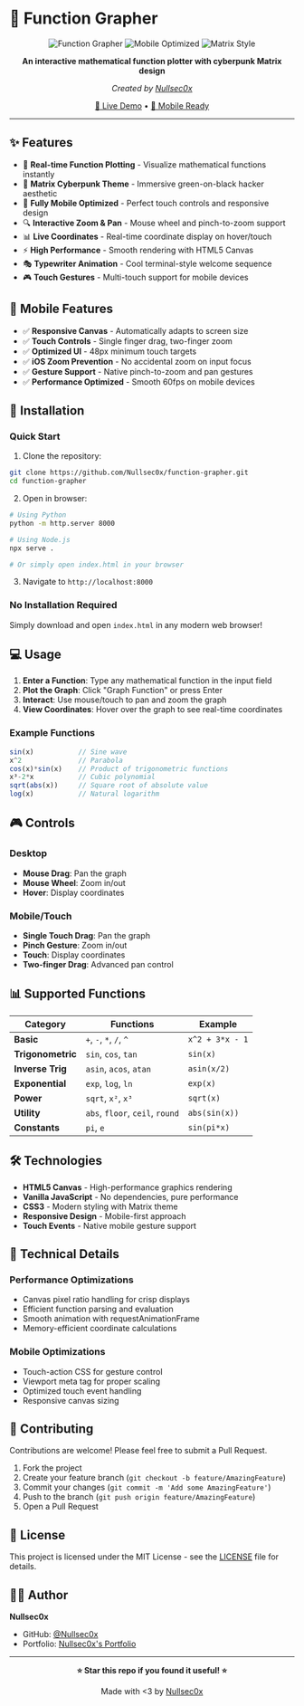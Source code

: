 # 🔢 Function Grapher

<div align="center">

![Function Grapher](https://img.shields.io/badge/Function-Grapher-00ff00?style=for-the-badge&logo=data:image/svg+xml;base64,PHN2ZyB3aWR0aD0iMjQiIGhlaWdodD0iMjQiIHZpZXdCb3g9IjAgMCAyNCAyNCIgZmlsbD0ibm9uZSIgeG1sbnM9Imh0dHA6Ly93d3cudzMub3JnLzIwMDAvc3ZnIj4KPHBhdGggZD0iTTMgM1YyMUgyMSIgc3Ryb2tlPSIjMDBmZjAwIiBzdHJva2Utd2lkdGg9IjIiIHN0cm9rZS1saW5lY2FwPSJyb3VuZCIgc3Ryb2tlLWxpbmVqb2luPSJyb3VuZCIvPgo8cGF0aCBkPSJNNyAxN0wxMiAxMkwxNiAxNkwyMSAxMSIgc3Ryb2tlPSIjMDBmZjAwIiBzdHJva2Utd2lkdGg9IjIiIHN0cm9rZS1saW5lY2FwPSJyb3VuZCIgc3Ryb2tlLWxpbmVqb2luPSJyb3VuZCIvPgo8L3N2Zz4K)
![Mobile Optimized](https://img.shields.io/badge/Mobile-Optimized-00ff00?style=for-the-badge)
![Matrix Style](https://img.shields.io/badge/Matrix-Style-00ff00?style=for-the-badge)

**An interactive mathematical function plotter with cyberpunk Matrix design**

*Created by [Nullsec0x](https://github.com/Nullsec0x)*

[🚀 Live Demo](#) • [📱 Mobile Ready](#-mobile-features) 

</div>

---

## ✨ Features

- 🎯 **Real-time Function Plotting** - Visualize mathematical functions instantly
- 🎨 **Matrix Cyberpunk Theme** - Immersive green-on-black hacker aesthetic
- 📱 **Fully Mobile Optimized** - Perfect touch controls and responsive design
- 🔍 **Interactive Zoom & Pan** - Mouse wheel and pinch-to-zoom support
- 📊 **Live Coordinates** - Real-time coordinate display on hover/touch
- ⚡ **High Performance** - Smooth rendering with HTML5 Canvas
- 🎭 **Typewriter Animation** - Cool terminal-style welcome sequence
- 🎮 **Touch Gestures** - Multi-touch support for mobile devices

## 📱 Mobile Features

- ✅ **Responsive Canvas** - Automatically adapts to screen size
- ✅ **Touch Controls** - Single finger drag, two-finger zoom
- ✅ **Optimized UI** - 48px minimum touch targets
- ✅ **iOS Zoom Prevention** - No accidental zoom on input focus
- ✅ **Gesture Support** - Native pinch-to-zoom and pan gestures
- ✅ **Performance Optimized** - Smooth 60fps on mobile devices

## 🚀 Installation

### Quick Start
1. Clone the repository:
```bash
git clone https://github.com/Nullsec0x/function-grapher.git
cd function-grapher
```

2. Open in browser:
```bash
# Using Python
python -m http.server 8000

# Using Node.js
npx serve .

# Or simply open index.html in your browser
```

3. Navigate to `http://localhost:8000`

### No Installation Required
Simply download and open `index.html` in any modern web browser!

## 💻 Usage

1. **Enter a Function**: Type any mathematical function in the input field
2. **Plot the Graph**: Click "Graph Function" or press Enter
3. **Interact**: Use mouse/touch to pan and zoom the graph
4. **View Coordinates**: Hover over the graph to see real-time coordinates

### Example Functions
```javascript
sin(x)           // Sine wave
x^2              // Parabola
cos(x)*sin(x)    // Product of trigonometric functions
x³-2*x           // Cubic polynomial
sqrt(abs(x))     // Square root of absolute value
log(x)           // Natural logarithm
```

## 🎮 Controls

### Desktop
- **Mouse Drag**: Pan the graph
- **Mouse Wheel**: Zoom in/out
- **Hover**: Display coordinates

### Mobile/Touch
- **Single Touch Drag**: Pan the graph
- **Pinch Gesture**: Zoom in/out
- **Touch**: Display coordinates
- **Two-finger Drag**: Advanced pan control

## 📊 Supported Functions

| Category | Functions | Example |
|----------|-----------|---------|
| **Basic** | `+`, `-`, `*`, `/`, `^` | `x^2 + 3*x - 1` |
| **Trigonometric** | `sin`, `cos`, `tan` | `sin(x)` |
| **Inverse Trig** | `asin`, `acos`, `atan` | `asin(x/2)` |
| **Exponential** | `exp`, `log`, `ln` | `exp(x)` |
| **Power** | `sqrt`, `x²`, `x³` | `sqrt(x)` |
| **Utility** | `abs`, `floor`, `ceil`, `round` | `abs(sin(x))` |
| **Constants** | `pi`, `e` | `sin(pi*x)` |


## 🛠️ Technologies

- **HTML5 Canvas** - High-performance graphics rendering
- **Vanilla JavaScript** - No dependencies, pure performance
- **CSS3** - Modern styling with Matrix theme
- **Responsive Design** - Mobile-first approach
- **Touch Events** - Native mobile gesture support

## 🔧 Technical Details

### Performance Optimizations
- Canvas pixel ratio handling for crisp displays
- Efficient function parsing and evaluation
- Smooth animation with requestAnimationFrame
- Memory-efficient coordinate calculations

### Mobile Optimizations
- Touch-action CSS for gesture control
- Viewport meta tag for proper scaling
- Optimized touch event handling
- Responsive canvas sizing

## 🤝 Contributing

Contributions are welcome! Please feel free to submit a Pull Request.

1. Fork the project
2. Create your feature branch (`git checkout -b feature/AmazingFeature`)
3. Commit your changes (`git commit -m 'Add some AmazingFeature'`)
4. Push to the branch (`git push origin feature/AmazingFeature`)
5. Open a Pull Request

## 📄 License

This project is licensed under the MIT License - see the [LICENSE](LICENSE) file for details.

## 👨‍💻 Author

**Nullsec0x**
- GitHub: [@Nullsec0x](https://github.com/Nullsec0x)
- Portfolio: [Nullsec0x's Portfolio](https://nullsec0x.neocities.org)

---

<div align="center">

**⭐ Star this repo if you found it useful! ⭐**

Made with <3 by [Nullsec0x](https://github.com/Nullsec0x)

</div>

